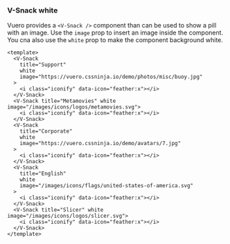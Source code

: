 ### V-Snack white

Vuero provides a `<V-Snack />` component than can be used to show
a pill with an image. Use the `image` prop to insert an image
inside the component. You cna also use the `white` prop to make
the component background white.

<!--code-->

```vue
<template>
  <V-Snack
    title="Support"
    white
    image="https://vuero.cssninja.io/demo/photos/misc/buoy.jpg"
  >
    <i class="iconify" data-icon="feather:x"></i>
  </V-Snack>
  <V-Snack title="Metamovies" white image="/images/icons/logos/metamovies.svg">
    <i class="iconify" data-icon="feather:x"></i>
  </V-Snack>
  <V-Snack
    title="Corporate"
    white
    image="https://vuero.cssninja.io/demo/avatars/7.jpg"
  >
    <i class="iconify" data-icon="feather:x"></i>
  </V-Snack>
  <V-Snack
    title="English"
    white
    image="/images/icons/flags/united-states-of-america.svg"
  >
    <i class="iconify" data-icon="feather:x"></i>
  </V-Snack>
  <V-Snack title="Slicer" white image="/images/icons/logos/slicer.svg">
    <i class="iconify" data-icon="feather:x"></i>
  </V-Snack>
</template>
```

<!--/code-->

<!--example-->

<div class="snacks">
    <V-Snack title="Support" white  image="https://vuero.cssninja.io/demo/photos/misc/buoy.jpg">
        <i class="iconify" data-icon="feather:x"></i>
    </V-Snack>
    <V-Snack title="Metamovies" white  image="/images/icons/logos/metamovies.svg">
        <i class="iconify" data-icon="feather:x"></i>
    </V-Snack>
    <V-Snack title="Corporate" white  image="https://vuero.cssninja.io/demo/avatars/7.jpg">
        <i class="iconify" data-icon="feather:x"></i>
    </V-Snack>
    <V-Snack title="English" white  image="/images/icons/flags/united-states-of-america.svg">
        <i class="iconify" data-icon="feather:x"></i>
    </V-Snack>
    <V-Snack title="Slicer" white  image="/images/icons/logos/slicer.svg">
        <i class="iconify" data-icon="feather:x"></i>
    </V-Snack>
</div>

<!--/example-->
